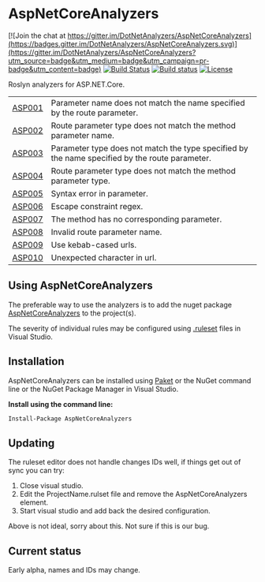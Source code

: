 # AspNetCoreAnalyzers

[![Join the chat at https://gitter.im/DotNetAnalyzers/AspNetCoreAnalyzers](https://badges.gitter.im/DotNetAnalyzers/AspNetCoreAnalyzers.svg)](https://gitter.im/DotNetAnalyzers/AspNetCoreAnalyzers?utm_source=badge&utm_medium=badge&utm_campaign=pr-badge&utm_content=badge)
[![Build Status](https://dev.azure.com/johan-larsson/AspNetCoreAnalyzers/_apis/build/status/AspNetCoreAnalyzers-CI?branchName=master)](https://dev.azure.com/johan-larsson/AspNetCoreAnalyzers/_build/latest?definitionId=3&branchName=master)
[![Build status](https://ci.appveyor.com/api/projects/status/wk4ra33vaa9okd9o/branch/master?svg=true)](https://ci.appveyor.com/project/JohanLarsson/aspnetcoreanalyzers/branch/master)
[![License](https://img.shields.io/badge/license-MIT-blue.svg)](LICENSE)


Roslyn analyzers for ASP.NET.Core.


<!-- start generated table -->
<table>
  <tr>
    <td><a href="https://github.com/DotNetAnalyzers/AspNetCoreAnalyzers/tree/master/documentation/ASP001.md">ASP001</a></td>
    <td>Parameter name does not match the name specified by the route parameter.</td>
  </tr>
  <tr>
    <td><a href="https://github.com/DotNetAnalyzers/AspNetCoreAnalyzers/tree/master/documentation/ASP002.md">ASP002</a></td>
    <td>Route parameter type does not match the method parameter name.</td>
  </tr>
  <tr>
    <td><a href="https://github.com/DotNetAnalyzers/AspNetCoreAnalyzers/tree/master/documentation/ASP003.md">ASP003</a></td>
    <td>Parameter type does not match the type specified by the name specified by the route parameter.</td>
  </tr>
  <tr>
    <td><a href="https://github.com/DotNetAnalyzers/AspNetCoreAnalyzers/tree/master/documentation/ASP004.md">ASP004</a></td>
    <td>Route parameter type does not match the method parameter type.</td>
  </tr>
  <tr>
    <td><a href="https://github.com/DotNetAnalyzers/AspNetCoreAnalyzers/tree/master/documentation/ASP005.md">ASP005</a></td>
    <td>Syntax error in parameter.</td>
  </tr>
  <tr>
    <td><a href="https://github.com/DotNetAnalyzers/AspNetCoreAnalyzers/tree/master/documentation/ASP006.md">ASP006</a></td>
    <td>Escape constraint regex.</td>
  </tr>
  <tr>
    <td><a href="https://github.com/DotNetAnalyzers/AspNetCoreAnalyzers/tree/master/documentation/ASP007.md">ASP007</a></td>
    <td>The method has no corresponding parameter.</td>
  </tr>
  <tr>
    <td><a href="https://github.com/DotNetAnalyzers/AspNetCoreAnalyzers/tree/master/documentation/ASP008.md">ASP008</a></td>
    <td>Invalid route parameter name.</td>
  </tr>
  <tr>
    <td><a href="https://github.com/DotNetAnalyzers/AspNetCoreAnalyzers/tree/master/documentation/ASP009.md">ASP009</a></td>
    <td>Use kebab-cased urls.</td>
  </tr>
  <tr>
    <td><a href="https://github.com/DotNetAnalyzers/AspNetCoreAnalyzers/tree/master/documentation/ASP010.md">ASP010</a></td>
    <td>Unexpected character in url.</td>
  </tr>
<table>
<!-- end generated table -->


## Using AspNetCoreAnalyzers

The preferable way to use the analyzers is to add the nuget package [AspNetCoreAnalyzers](https://www.nuget.org/packages/AspNetCoreAnalyzers/)
to the project(s).

The severity of individual rules may be configured using [.ruleset](https://msdn.microsoft.com/en-us/library/dd264996.aspx) files
in Visual Studio.

## Installation

AspNetCoreAnalyzers can be installed using [Paket](https://fsprojects.github.io/Paket/) or the NuGet command line or the NuGet Package Manager in Visual Studio.


**Install using the command line:**
```bash
Install-Package AspNetCoreAnalyzers
```

## Updating

The ruleset editor does not handle changes IDs well, if things get out of sync you can try:

1) Close visual studio.
2) Edit the ProjectName.rulset file and remove the AspNetCoreAnalyzers element.
3) Start visual studio and add back the desired configuration.

Above is not ideal, sorry about this. Not sure if this is our bug.


## Current status

Early alpha, names and IDs may change.
